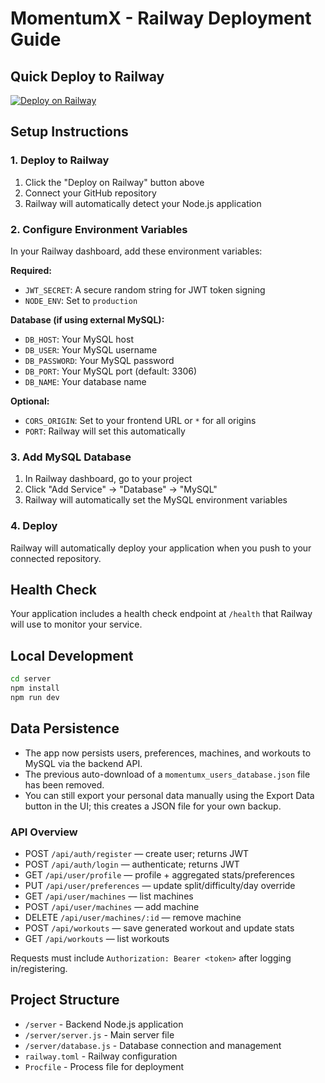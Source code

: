 # MomentumX - Railway Deployment Guide

## Quick Deploy to Railway

[![Deploy on Railway](https://railway.app/button.svg)](https://railway.app/template/new)

## Setup Instructions

### 1. Deploy to Railway

1. Click the "Deploy on Railway" button above
2. Connect your GitHub repository
3. Railway will automatically detect your Node.js application

### 2. Configure Environment Variables

In your Railway dashboard, add these environment variables:

**Required:**

- `JWT_SECRET`: A secure random string for JWT token signing
- `NODE_ENV`: Set to `production`

**Database (if using external MySQL):**

- `DB_HOST`: Your MySQL host
- `DB_USER`: Your MySQL username
- `DB_PASSWORD`: Your MySQL password
- `DB_PORT`: Your MySQL port (default: 3306)
- `DB_NAME`: Your database name

**Optional:**

- `CORS_ORIGIN`: Set to your frontend URL or `*` for all origins
- `PORT`: Railway will set this automatically

### 3. Add MySQL Database

1. In Railway dashboard, go to your project
2. Click "Add Service" → "Database" → "MySQL"
3. Railway will automatically set the MySQL environment variables

### 4. Deploy

Railway will automatically deploy your application when you push to your connected repository.

## Health Check

Your application includes a health check endpoint at `/health` that Railway will use to monitor your service.

## Local Development

```bash
cd server
npm install
npm run dev
```

## Data Persistence

- The app now persists users, preferences, machines, and workouts to MySQL via the backend API.
- The previous auto-download of a `momentumx_users_database.json` file has been removed.
- You can still export your personal data manually using the Export Data button in the UI; this creates a JSON file for your own backup.

### API Overview

- POST `/api/auth/register` — create user; returns JWT
- POST `/api/auth/login` — authenticate; returns JWT
- GET `/api/user/profile` — profile + aggregated stats/preferences
- PUT `/api/user/preferences` — update split/difficulty/day override
- GET `/api/user/machines` — list machines
- POST `/api/user/machines` — add machine
- DELETE `/api/user/machines/:id` — remove machine
- POST `/api/workouts` — save generated workout and update stats
- GET `/api/workouts` — list workouts

Requests must include `Authorization: Bearer <token>` after logging in/registering.

## Project Structure

- `/server` - Backend Node.js application
- `/server/server.js` - Main server file
- `/server/database.js` - Database connection and management
- `railway.toml` - Railway configuration
- `Procfile` - Process file for deployment

